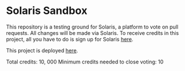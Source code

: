 # Solaris Sandbox

This repository is a testing ground for Solaris, a platform to vote on pull requests. All changes will be made via Solaris. To receive credits in this project, all you have to do is sign up for Solaris [here](https://seashell-app-fs86p.ondigitalocean.app/).

This project is deployed [here](https://cloud.digitalocean.com/apps/22e965a3-b587-4abf-9f97-bdd1b9ed46b4/overview?i=900979](https://octopus-app-44hfo.ondigitalocean.app/)https://octopus-app-44hfo.ondigitalocean.app/).

Total credits: 10, 000
Minimum credits needed to close voting: 10
